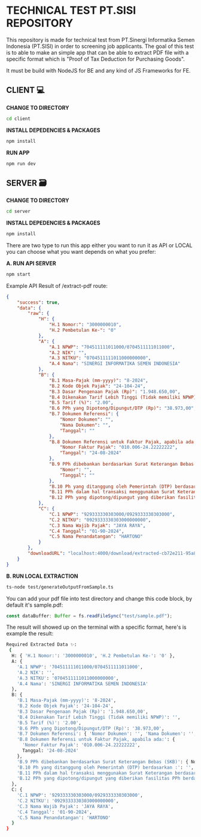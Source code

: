 # **TECHNICAL TEST PT.SISI REPOSITORY**

This repository is made for technical test from PT.Sinergi Informatika Semen Indonesia (PT.SISI) in order to screening job applicants. The goal of this test is to able to make an simple app that can be able to extract PDF file with a specific format which is "Proof of Tax Deduction for Purchasing Goods".

It must be build with NodeJS for BE and any kind of JS Frameworks for FE.

## **CLIENT 💻**

**CHANGE TO DIRECTORY**

```bash
cd client
```

**INSTALL DEPEDENCIES & PACKAGES**

```bash
npm install
```

**RUN APP**

```bash
npm run dev
```

## **SERVER 🗃️**

**CHANGE TO DIRECTORY**

```bash
cd server
```

**INSTALL DEPEDENCIES & PACKAGES**

```bash
npm install
```

There are two type to run this app either you want to run it as API or LOCAL you can choose what you want depends on what you prefer:

**A. RUN API SERVER**

```bash
npm start
```

Example API Result of /extract-pdf route:

```json
{
    "success": true,
    "data": {
        "raw": {
            "H": {
                "H.1 Nomor:": "3000000010",
                "H.2 Pembetulan Ke-": "0"
            },
            "A": {
                "A.1 NPWP": "704511111011000/0704511111011000",
                "A.2 NIK": "",
                "A.3 NITKU": "0704511111011000000000",
                "A.4 Nama": "SINERGI INFORMATIKA SEMEN INDONESIA"
            },
            "B": {
                "B.1 Masa-Pajak (mm-yyyy)": "8-2024",
                "B.2 Kode Objek Pajak": "24-104-24",
                "B.3 Dasar Pengenaan Pajak (Rp)": "1.948.650,00",
                "B.4 Dikenakan Tarif Lebih Tinggi (Tidak memiliki NPWP)": "",
                "B.5 Tarif (%)": "2.00",
                "B.6 PPh yang Dipotong/Dipungut/DTP (Rp)": "38.973,00",
                "B.7 Dokumen Referensi": {
                    "Nomor Dokumen": "",
                    "Nama Dokumen": "",
                    "Tanggal": ""
                },
                "B.8 Dokumen Referensi untuk Faktur Pajak, apabila ada:": {
                    "Nomor Faktur Pajak": "010.006-24.22222222",
                    "Tanggal": "24-08-2024"
                },
                "B.9 PPh dibebankan berdasarkan Surat Keterangan Bebas (SKB)": {
                    "Nomor": "",
                    "Tanggal": ""
                },
                "B.10 Ph yang ditanggung oleh Pemerintah (DTP) berdasarkan :": "",
                "B.11 PPh dalam hal transaksi menggunakan Surat Keterangan berdasarkan PP Nomor 23 Tahun 2018 dengan Nomor :": "",
                "B.12 PPh yang dipotong/dipungut yang diberikan fasilitas PPh berdasarkan: ": ""
            },
            "C": {
                "C.1 NPWP": "929333330303000/0929333330303000",
                "C.2 NITKU": "0929333330303000000000",
                "C.3 Nama Wajib Pajak": "JAYA RAYA",
                "C.4 Tanggal": "01-90-2024",
                "C.5 Nama Penandatangan": "HARTONO"
            }
        },
        "downloadURL": "localhost:4000/download/extracted-cb72e211-95a8-4a57-9817-2166825caf8d-sample-processed.pdf"
    }
}
```

**B. RUN LOCAL EXTRACTION**

```bash
ts-node test/generateOutputFromSample.ts
```

You can add your pdf file into test directory and change this code block, by default it's sample.pdf:

```typescript
const dataBuffer: Buffer = fs.readFileSync("test/sample.pdf");
```

The result will showed up on the terminal with a specific format, here's is example the result:

```bash
Required Extracted Data ✨: 
 {
  H: { 'H.1 Nomor:': '3000000010', 'H.2 Pembetulan Ke-': '0' },
  A: {
    'A.1 NPWP': '704511111011000/0704511111011000',
    'A.2 NIK': '',
    'A.3 NITKU': '0704511111011000000000',
    'A.4 Nama': 'SINERGI INFORMATIKA SEMEN INDONESIA'
  },
  B: {
    'B.1 Masa-Pajak (mm-yyyy)': '8-2024',
    'B.2 Kode Objek Pajak': '24-104-24',
    'B.3 Dasar Pengenaan Pajak (Rp)': '1.948.650,00',
    'B.4 Dikenakan Tarif Lebih Tinggi (Tidak memiliki NPWP)': '',
    'B.5 Tarif (%)': '2.00',
    'B.6 PPh yang Dipotong/Dipungut/DTP (Rp)': '38.973,00',
    'B.7 Dokumen Referensi': { 'Nomor Dokumen': '', 'Nama Dokumen': '', Tanggal: '' },
    'B.8 Dokumen Referensi untuk Faktur Pajak, apabila ada:': {
      'Nomor Faktur Pajak': '010.006-24.22222222',
      Tanggal: '24-08-2024'
    },
    'B.9 PPh dibebankan berdasarkan Surat Keterangan Bebas (SKB)': { Nomor: '', Tanggal: '' },
    'B.10 Ph yang ditanggung oleh Pemerintah (DTP) berdasarkan :': '',
    'B.11 PPh dalam hal transaksi menggunakan Surat Keterangan berdasarkan PP Nomor 23 Tahun 2018 dengan Nomor :': '',
    'B.12 PPh yang dipotong/dipungut yang diberikan fasilitas PPh berdasarkan: ': ''
  },
  C: {
    'C.1 NPWP': '929333330303000/0929333330303000',
    'C.2 NITKU': '0929333330303000000000',
    'C.3 Nama Wajib Pajak': 'JAYA RAYA',
    'C.4 Tanggal': '01-90-2024',
    'C.5 Nama Penandatangan': 'HARTONO'
  }
}
```
